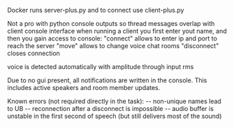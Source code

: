 Docker runs server-plus.py and to connect use client-plus.py

Not a pro with python console outputs so thread messages overlap with client console interface
when running a client you first enter yout name, and then you gain access to console:
"connect" allows to enter ip and port to reach the server
"move" allows to change voice chat rooms
"disconnect" closes connection

voice is detected automatically with amplitude through input rms

Due to no gui present, all notifications are written in the console. This includes active speakers and room member updates.

Known errors (not required directly in the task):
-- non-unique names lead to UB
-- reconnection after a disconnect is impossible
-- audio buffer is unstable in the first second of speech (but still delivers most of the sound)
